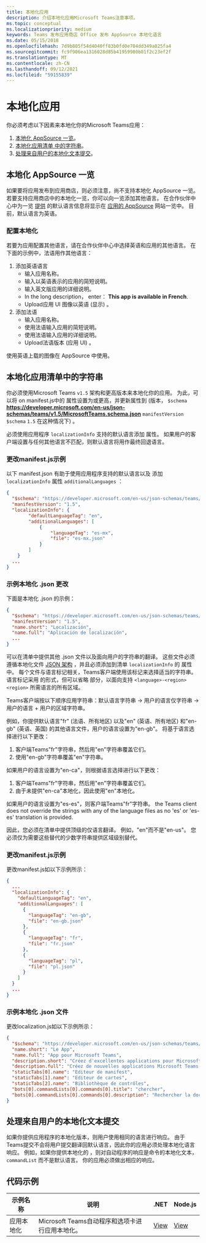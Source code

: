 ```yaml
---
title: 本地化应用
description: 介绍本地化应用Microsoft Teams注意事项。
ms.topic: conceptual
ms.localizationpriority: medium
keywords: Teams 发布应用商店 Office 发布 AppSource 本地化语言
ms.date: 05/15/2018
ms.openlocfilehash: 7d9b805f54d4040ff83b0fd0e704dd349a025fa4
ms.sourcegitcommit: fc9f906ea1316028d85b41959980b81f2c23ef2f
ms.translationtype: MT
ms.contentlocale: zh-CN
ms.lasthandoff: 09/12/2021
ms.locfileid: "59155839"
---
```

# <a name="localize-your-app"></a>本地化应用

你必须考虑以下因素来本地化你的Microsoft Teams应用：

1. [本地化 AppSource 一览](#localize-your-appsource-listing)。
1. [本地化应用清单 中的字符串](#localize-strings-in-your-app-manifest)。 
1. [处理来自用户的本地化文本提交](#handle-localized-text-submissions-from-your-users)。

## <a name="localize-your-appsource-listing"></a>本地化 AppSource 一览

如果要将应用发布到应用商店，则必须注意，尚不支持本地化 AppSource 一览。 若要支持应用商店中的本地化一览，你可以向一览添加其他语言。 在合作伙伴中心中为一览 [提供](/office/dev/store/submit-to-appsource-via-partner-center) 的默认语言信息将显示在 [应用的 AppSource](https://appsource.microsoft.com/marketplace/apps?product=office%3Bteams&page=1 "AppSource 是满足团队所有需求的地方。将聊天、会议、通话、文件和工具等一切汇集在一起，以实现更高效的团队合作。") 网站一览中。 目前，默认语言为英语。

### <a name="configure-localization"></a>配置本地化

若要为应用配置其他语言，请在合作伙伴中心[](/office/dev/store/submit-to-appsource-via-partner-center)中选择英语和应用的其他语言。 在下面的示例中，法语用作其他语言：

1. 添加英语语言
    * 输入应用名称。
    * 输入以英语表示的应用的简短说明。
    * 输入英文版应用的详细说明。
    * In the long description， enter： **This app is available in French**.
    * Upload应用 UI 图像以英语 (显示) 。
2. 添加法语
    * 输入应用名称。
    * 使用法语输入应用的简短说明。
    * 使用法语输入应用的详细说明。
    * Upload法语版本 (应用 UI) 。

使用英语上载的图像在 AppSource 中使用。

## <a name="localize-strings-in-your-app-manifest"></a>本地化应用清单中的字符串

你必须使用Microsoft Teams `v1.5` 架构和更高版本来本地化你的应用。 为此，可以将 on manifest.js中的 属性设置为或更高，并更新属性到 (版本， `$schema` **https://developer.microsoft.com/en-us/json-schemas/teams/v1.5/MicrosoftTeams.schema.json** `manifestVersion` `$schema` `1.5` 在这种情况下) 。 

必须使用应用程序 `localizationInfo` 支持的默认语言添加 属性。 如果用户的客户端设置与任何其他语言不匹配，则默认语言将用作最终回退语言。

### <a name="example-manifestjson-change"></a>更改manifest.js示例

以下 manifest.json 有助于使用应用程序支持的默认语言以及 添加 `localizationInfo` 属性 `additionalLanguages` ：

```json
{
  "$schema": "https://developer.microsoft.com/en-us/json-schemas/teams/v1.5/MicrosoftTeams.schema.json",
  "manifestVersion": "1.5",
  "localizationInfo": {
        "defaultLanguageTag": "en",
        "additionalLanguages": [
            {
                "languageTag": "es-mx",
                "file": "es-mx.json"
            }
        ]
    }
  ...
}
```

### <a name="example-localization-json-change"></a>示例本地化 .json 更改

下面是本地化 .json 的示例：

```json
{
  "$schema": "https://developer.microsoft.com/en-us/json-schemas/teams/v1.5/MicrosoftTeams.Localization.schema.json",
  "manifestVersion": "1.5",
  "name.short": "Localización",
  "name.full": "Aplicación de localización",
  ...
}
```


可以在清单中提供其他 .json 文件以及面向用户的字符串的翻译。 这些文件必须遵循本地化文件 [JSON 架构](../../resources/schema/localization-schema.md) ，并且必须添加到清单 `localizationInfo` 的 属性中。 每个文件与语言标记相关，Teams客户端使用该标记来选择适当的字符串。 语言标记采用 的形式，但可以省略 部分，以面向支持 `<language>-<region>` `<region>` 所需语言的所有区域。

Teams客户端按以下顺序应用字符串：默认语言字符串 -> 用户的语言仅字符串 -> 用户的语言 + 用户的区域字符串。

例如，你提供默认语言"fr" (法语、所有地区) 以及"en" (英语、所有地区) 和"en-gb" (英语、英国) 的其他语言文件，用户的语言设置为"en-gb"。 将基于语言选择进行以下更改：

1. 客户端Teams"fr"字符串，然后用"en"字符串覆盖它们。
1. 使用"en-gb"字符串覆盖"en"字符串。

如果用户的语言设置为"en-ca"，则根据语言选择进行以下更改： 

1. 客户端Teams"fr"字符串，然后用"en"字符串覆盖它们。
1. 由于未提供"en-ca"本地化，因此使用"en"本地化。

如果用户的语言设置为"es-es"，则客户端Teams"fr"字符串。 the Teams client does not override the strings with any of the language files as no 'es' or 'es-es' translation is provided.

因此，您必须在清单中提供顶级的仅语言翻译。 例如，"en"而不是"en-us"。 您必须仅为需要这些替代的少数字符串提供区域级别替代。 

### <a name="example-manifestjson-change"></a>更改manifest.js示例

更改manifest.js如以下示例所示：

```json
{
  ...
  "localizationInfo": {
    "defaultLanguageTag": "en",
    "additionalLanguages": [
      {
        "languageTag": "en-gb",
        "file": "en-gb.json"
      },
      {
        "languageTag": "fr",
        "file": "fr.json"
      },
      {
        "languageTag": "pl",
        "file": "pl.json"
      }
    ]
  }
  ...
}
```

### <a name="example-localization-json-file"></a>示例本地化 .json 文件

 更改localization.js如以下示例所示：

```json
{
  "$schema": "https://developer.microsoft.com/en-us/json-schemas/teams/v1.8/MicrosoftTeams.Localization.schema.json",
  "name.short": "Le App",
  "name.full": "App pour Microsoft Teams",
  "description.short": "Créez d'excellentes applications pour Microsoft Teams avec App.",
  "description.full": "Créez de nouvelles applications Microsoft Teams, concevez et prévisualisez des cartes bot, et explorez la documentation avec App.",
  "staticTabs[0].name": "Editeur de manifest",
  "staticTabs[1].name": "Editeur de cartes",
  "staticTabs[2].name": "Bibliothèque de contrôles",
  "bots[0].commandLists[0].commands[0].title": "chercher",
  "bots[0].commandLists[0].commands[0].description": "Rechercher la documentation Teams pertinente"
}
```

## <a name="handle-localized-text-submissions-from-your-users"></a>处理来自用户的本地化文本提交

如果你提供应用程序的本地化版本，则用户使用相同的语言进行响应。 由于Teams提交不会将用户提交翻译回默认语言，因此你的应用必须处理本地化语言响应。 例如，如果你提供本地化的 ，则对自动程序的响应是命令的本地化文本， `commandList` 而不是默认语言。 你的应用必须做出相应的响应。

## <a name="code-sample"></a>代码示例

| 示例名称 | 说明 | .NET | Node.js |
|-------------|-------------|------|------|
| 应用本地化 | Microsoft Teams自动程序和选项卡进行应用本地化。 | [View](https://github.com/OfficeDev/Microsoft-Teams-Samples/tree/main/samples/app-localization/csharp) |[View](https://github.com/OfficeDev/Microsoft-Teams-Samples/tree/main/samples/app-localization/nodejs) |

